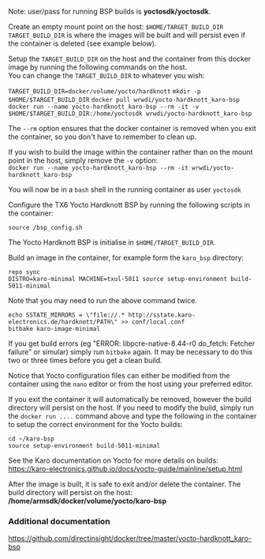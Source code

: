 Note: user/pass for running BSP builds is **yoctosdk/yoctosdk**.    

Create an empty mount point on the host: `$HOME/TARGET_BUILD_DIR`     
`TARGET_BUILD_DIR` is where the images will be built and will persist even if the container is deleted (see example below).       

Setup the `TARGET_BUILD_DIR` on the host and the container from this docker image by running the following commands on the host.  
You can change the `TARGET_BUILD_DIR` to whatever you wish:  
     
`TARGET_BUILD_DIR=docker/volume/yocto/hardknott` 
`mkdir -p $HOME/$TARGET_BUILD_DIR`
`docker pull wrwdi/yocto-hardknott_karo-bsp`    
`docker run --name yocto-hardknott_karo-bsp --rm -it -v $HOME/$TARGET_BUILD_DIR:/home/yoctosdk wrwdi/yocto-hardknott_karo-bsp` 

The `--rm` option ensures that the docker container is removed when you exit the container, so you don't have to remember to clean up.  

If you wish to build the image within the container rather than on the mount point in the host, simply remove the `-v` option:  
`docker run --name yocto-hardknott_karo-bsp --rm -it wrwdi/yocto-hardknott_karo-bsp`  

You will now be in a `bash` shell in the running container as user `yoctosdk`     

Configure the TX6 Yocto Hardknott BSP by running the following scripts in the container:  

`source /bsp_config.sh`   

The Yocto Hardknott BSP is initialise in `$HOME/TARGET_BUILD_DIR`.    

Build an image in the container, for example form the `karo_bsp` directory:    
   
`repo sync`  
`DISTRO=karo-minimal MACHINE=txul-5011 source setup-environment build-5011-minimal`   

Note that you may need to run the above command twice.  
     
`echo SSTATE_MIRRORS = \"file://.* http://sstate.karo-electronics.de/hardknott/PATH\" >> conf/local.conf`    
`bitbake karo-image-minimal` 


If you get build errors (eg "ERROR: libpcre-native-8.44-r0 do_fetch: Fetcher failure" or simular) simply run `bitbake` again. It may be necessary to do this two or three times before you get a clean build.   

Notice that Yocto configuration files can either be modified from the container using the `nano` editor or from the host using your preferred editor.  
  
If you exit the container it will automatically be removed, however the build directory will persist on the host. If you need to modify the build, simply run the `docker run ....` command above and type the following in the container to setup the correct environment for the Yocto builds:    
 
`cd ~/karo-bsp`   
`source setup-environment build-5011-minimal`  
 
See the Karo documentation on Yocto for more details on builds:  
https://karo-electronics.github.io/docs/yocto-guide/mainline/setup.html  
  
After the image is built, it is safe to exit and/or delete the container. The build directory will persist on the host:  
**/home/armsdk/docker/volume/yocto/karo-bsp**  

  
  
  
    
  

### Additional documentation  
https://github.com/directinsight/docker/tree/master/yocto-hardknott_karo-bsp  






